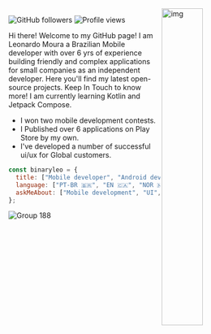 
<img align="right" alt="img" src="https://user-images.githubusercontent.com/72607039/169917184-a7ca071a-46f8-417d-8037-d73beae94358.png" width="40%" height="auto" />
 

![GitHub followers](https://img.shields.io/github/followers/binaryleo?label=Follow&style=social)
<img src="https://komarev.com/ghpvc/?username=binaryleo&color=008080" alt="Profile views " />


Hi there! Welcome to my GitHub page! I am Leonardo Moura a Brazilian Mobile developer with over 6 yrs of experience building friendly and complex applications for small companies as an independent developer. Here you'll find my latest open-source projects. Keep In Touch to know more! I am currently learning Kotlin and Jetpack Compose.
 - I won two mobile development contests. 
 - I Published over 6 applications on Play Store by my own.
 - I've developed a number of successful ui/ux for Global customers.
<div>

```javascript
const binaryleo = {
  title: ["Mobile developer", "Android developer"],
  language: ["PT-BR 🇧🇷", "EN 🇨🇦", "NOR 🇳🇴", "FR 🇫🇷"],
  askMeAbout: ["Mobile development", "UI","Figma"],
};


```

![Group 188](https://user-images.githubusercontent.com/72607039/219538660-2a508dca-dfe6-49e0-a432-bc7d1ce2c678.png)





</div>
